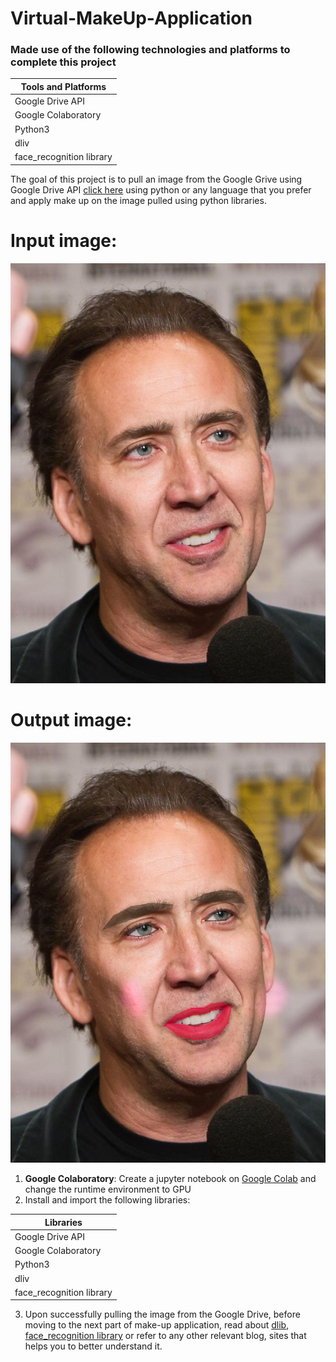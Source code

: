 # Virtual-MakeUp-Application

### Made use of the following technologies and platforms to complete this project
|    Tools and Platforms   |
| ------------- |
| Google Drive API      | 
| Google Colaboratory      | 
| Python3 | 
| dliv |
| face_recognition library |

The goal of this project is to pull an image from the Google Grive using Google Drive API [click here](https://developers.google.com/drive/api/v3/quickstart/python) using python or any language that you prefer and apply make up on the image pulled using python libraries.

# Input image:

![alt text](https://github.com/IndupriyaKompi/Virtual-MakeUp-Application/blob/main/images/nicolascage.jpg "Input image- Nicolas Cage")

# Output image:

![alt text](https://github.com/IndupriyaKompi/Virtual-MakeUp-Application/blob/main/images/OutputImage.png "Output image- Nicolas Cage")

1. **Google Colaboratory**: Create a jupyter notebook on [Google Colab](https://colab.research.google.com/notebooks/intro.ipynb) and change the runtime environment to GPU
2. Install and import the following libraries:

|   Libraries   |
| ------------- |
| Google Drive API      | 
| Google Colaboratory      | 
| Python3 | 
| dliv |
| face_recognition library |

3. Upon successfully pulling the image from the Google Drive, before moving to the next part of make-up application, read about [dlib](https://www.pyimagesearch.com/2017/03/27/how-to-install-dlib/), [face_recognition library](https://www.pyimagesearch.com/2017/04/03/facial-landmarks-dlib-opencv-python/)
or refer to any other relevant blog, sites that helps you to better understand it. 





